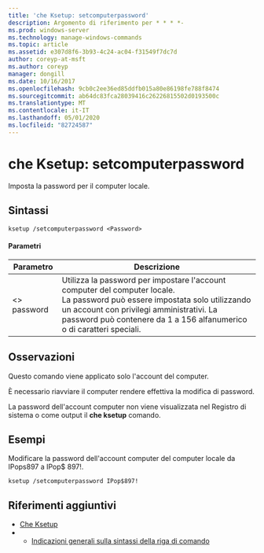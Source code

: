 ```yaml
---
title: 'che Ksetup: setcomputerpassword'
description: Argomento di riferimento per * * * *-
ms.prod: windows-server
ms.technology: manage-windows-commands
ms.topic: article
ms.assetid: e307d8f6-3b93-4c24-ac04-f31549f7dc7d
author: coreyp-at-msft
ms.author: coreyp
manager: dongill
ms.date: 10/16/2017
ms.openlocfilehash: 9cb0c2ee36ed85ddfb015a80e86198fe788f8474
ms.sourcegitcommit: ab64dc83fca28039416c26226815502d0193500c
ms.translationtype: MT
ms.contentlocale: it-IT
ms.lasthandoff: 05/01/2020
ms.locfileid: "82724587"
---
```

# <a name="ksetupsetcomputerpassword"></a>che Ksetup: setcomputerpassword



Imposta la password per il computer locale.

## <a name="syntax"></a>Sintassi

```
ksetup /setcomputerpassword <Password>
```

#### <a name="parameters"></a>Parametri

|Parametro|Descrizione|
|---------|-----------|
|\<> password|Utilizza la password per impostare l'account computer del computer locale.</br>La password può essere impostata solo utilizzando un account con privilegi amministrativi. La password può contenere da 1 a 156 alfanumerico o di caratteri speciali.|

## <a name="remarks"></a>Osservazioni

Questo comando viene applicato solo l'account del computer.

È necessario riavviare il computer rendere effettiva la modifica di password.

La password dell'account computer non viene visualizzata nel Registro di sistema o come output il **che ksetup** comando.

## <a name="examples"></a>Esempi

Modificare la password dell'account computer del computer locale da IPops897 a IPop$ 897!.
```
ksetup /setcomputerpassword IPop$897!
```

## <a name="additional-references"></a>Riferimenti aggiuntivi

-   [Che Ksetup](ksetup.md)
-   - [Indicazioni generali sulla sintassi della riga di comando](command-line-syntax-key.md)